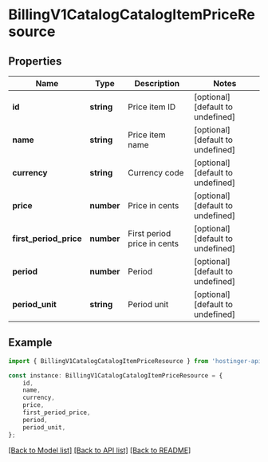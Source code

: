 # BillingV1CatalogCatalogItemPriceResource


## Properties

Name | Type | Description | Notes
------------ | ------------- | ------------- | -------------
**id** | **string** | Price item ID | [optional] [default to undefined]
**name** | **string** | Price item name | [optional] [default to undefined]
**currency** | **string** | Currency code | [optional] [default to undefined]
**price** | **number** | Price in cents | [optional] [default to undefined]
**first_period_price** | **number** | First period price in cents | [optional] [default to undefined]
**period** | **number** | Period | [optional] [default to undefined]
**period_unit** | **string** | Period unit | [optional] [default to undefined]

## Example

```typescript
import { BillingV1CatalogCatalogItemPriceResource } from 'hostinger-api-sdk';

const instance: BillingV1CatalogCatalogItemPriceResource = {
    id,
    name,
    currency,
    price,
    first_period_price,
    period,
    period_unit,
};
```

[[Back to Model list]](../README.md#documentation-for-models) [[Back to API list]](../README.md#documentation-for-api-endpoints) [[Back to README]](../README.md)
